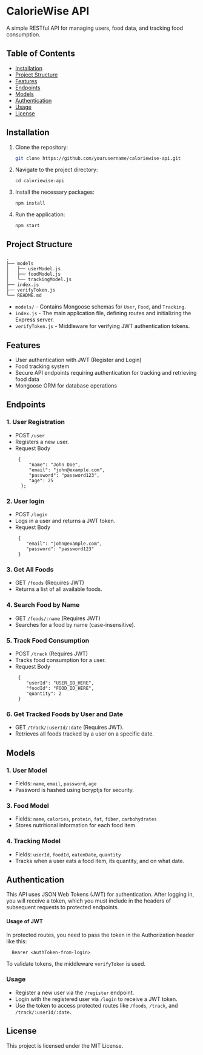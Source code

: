 # CalorieWise API

A simple RESTful API for managing users, food data, and tracking food consumption.

## Table of Contents

- [Installation](#installation)
- [Project Structure](#project-structure)
- [Features](#features)
- [Endpoints](#endpoints)
- [Models](#models)
- [Authentication](#authentication)
- [Usage](#usage)
- [License](#license)

## Installation

1. Clone the repository:
   
    ```bash
    git clone https://github.com/yourusername/caloriewise-api.git
    ```
2. Navigate to the project directory:
   
    ```
    cd caloriewise-api
    ```
3. Install the necessary packages:
   
    ```
    npm install
    ```

4. Run the application:

    ```
    npm start
    ```

## Project Structure
```
.
├── models
│   ├── userModel.js
│   ├── foodModel.js
│   └── trackingModel.js
├── index.js
├── verifyToken.js
└── README.md
```

- `models/` - Contains Mongoose schemas for `User`, `Food`, and `Tracking`.
- `index.js` - The main application file, defining routes and initializing the Express server.
- `verifyToken.js` - Middleware for verifying JWT authentication tokens.
  

## Features
- User authentication with JWT (Register and Login)
- Food tracking system
- Secure API endpoints requiring authentication for tracking and retrieving food data
- Mongoose ORM for database operations


## Endpoints

### 1. User Registration
  - POST `/user`
  - Registers a new user.
  - Request Body
    ```
     {
         "name": "John Doe",
         "email": "john@example.com",
         "password": "password123",
         "age": 25
      };
    ```

### 2. User login
  - POST `/login`
  - Logs in a user and returns a JWT token.
  - Request Body
    ```
     {
        "email": "john@example.com",
        "password": "password123"
     }
    ```

### 3. Get All Foods
  - GET `/foods` (Requires JWT)
  - Returns a list of all available foods.

### 4. Search Food by Name
  - GET `/foods/:name` (Requires JWT)
  - Searches for a food by name (case-insensitive).

### 5. Track Food Consumption
  - POST `/track` (Requires JWT)
  - Tracks food consumption for a user.
  - Request Body
    ```
     {
        "userId": "USER_ID_HERE",
        "foodId": "FOOD_ID_HERE",
        "quantity": 2
     }
    ```
### 6. Get Tracked Foods by User and Date
  - GET `/track/:userId/:date` (Requires JWT).
  - Retrieves all foods tracked by a user on a specific date.


## Models

### 1. User Model
  - Fields: `name`, `email`, `password`, `age`
  - Password is hashed using bcryptjs for security.
### 3. Food Model
  - Fields: `name`, `calories`, `protein`, `fat`, `fiber`, `carbohydrates`
  - Stores nutritional information for each food item.
### 4. Tracking Model
  - Fields: `userId`, `foodId`, `eatenDate`, `quantity`
  - Tracks when a user eats a food item, its quantity, and on what date.

## Authentication 
This API uses JSON Web Tokens (JWT) for authentication. After logging in, you will receive a token, which you must include in the headers of subsequent requests to protected endpoints.

#### Usage of JWT
In protected routes, you need to pass the token in the Authorization header like this:
  ```
    Bearer <AuthToken-from-login>
  ```
To validate tokens, the middleware `verifyToken` is used.

### Usage
- Register a new user via the `/register` endpoint.
- Login with the registered user via `/login` to receive a JWT token.
- Use the token to access protected routes like `/foods`, `/track`, and `/track/:userId/:date`.


## License
  This project is licensed under the MIT License.

